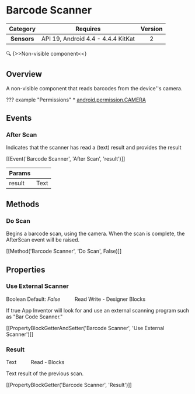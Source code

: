 # Barcode Scanner

| Category | Requires | Version |
|:--------:|:-------:|:--------:|
|**Sensors**|<span class="chip chip-any">API 19, Android 4.4 - 4.4.4 KitKat</span>|<span class="chip chip-number">2</span>|

:mag: {>>Non-visible component<<}

## Overview

A non-visible component that reads barcodes from the device''s camera.

??? example "Permissions"
    * [android.permission.CAMERA](https://developer.android.com/reference/android/Manifest.permission.html#CAMERA)


## Events

### After Scan

Indicates that the scanner has read a (text) result and provides the result

[[Event('Barcode Scanner', 'After Scan', 'result')]]

| Params | []() |
|--------|------|
|result|<span class="chip chip-text">Text</span>|


## Methods

### Do Scan

Begins a barcode scan, using the camera. When the scan is complete, the AfterScan event will be raised.

[[Method('Barcode Scanner', 'Do Scan', False)]]

## Properties

### Use External Scanner

<span class="chip chip-boolean">Boolean</span> <span class="chip chip-boolean">Default: <i>False</i></span>&nbsp;&nbsp;&nbsp;&nbsp;&nbsp;&nbsp;&nbsp;&nbsp;&nbsp;&nbsp;<span class="chip chip-rw">Read</span> <span class="chip chip-rw">Write</span> - <span class="chip chip-bd">Designer</span> <span class="chip chip-bd">Blocks</span> 

If true App Inventor will look for and use an external scanning program such as "Bar Code Scanner."

[[PropertyBlockGetterAndSetter('Barcode Scanner', 'Use External Scanner')]]

### Result

<span class="chip chip-text">Text</span>&nbsp;&nbsp;&nbsp;&nbsp;&nbsp;&nbsp;&nbsp;&nbsp;&nbsp;&nbsp;<span class="chip chip-rw">Read</span> - <span class="chip chip-bd">Blocks</span> 

Text result of the previous scan.

[[PropertyBlockGetter('Barcode Scanner', 'Result')]]